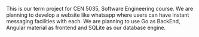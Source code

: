 This is our term project for CEN 5035, Software Engineering course. We are planning to develop a website like whatsapp where users can have instant messaging facilities with each. We are planning to use Go as BackEnd, Angular material as frontend and SQLite as our database engine. 
